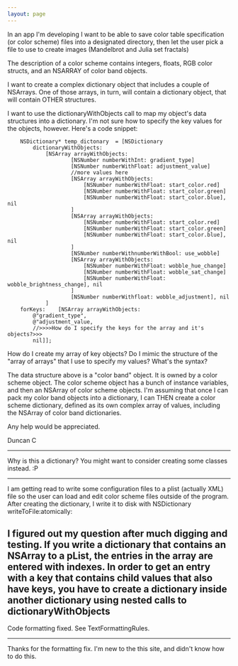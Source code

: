 ```yaml
---
layout: page
---
```





In an app I'm developing I want to be able to save color table specification (or color scheme) files into a designated directory, then let the user pick a file to use to create images (Mandelbrot and Julia set fractals)

The description of a color scheme contains integers, floats, RGB color structs, and an NSARRAY of color band objects. 

I want to create a complex dictionary object that includes a couple of NSArrays. One of those arrays, in turn, will contain a dictionary object, that will contain OTHER structures.

I want to use the dictionaryWithObjects call to map my object's data structures into a dictionary. I'm not sure how to specify the key values for the objects, however. Here's a code snippet:

    
		NSDictionary* temp_dictonary  = [NSDictionary 
			dictionaryWithObjects: 
				[NSArray arrayWithObjects: 
						[NSNumber numberWithInt: gradient_type] 
						[NSNumber numberWithFloat: adjustment_value] 
						//more values here
						[NSArray arrayWithObjects: 
							[NSNumber numberWithFloat: start_color.red] 
							[NSNumber numberWithFloat: start_color.green] 
							[NSNumber numberWithFloat: start_color.blue], nil
						]
						[NSArray arrayWithObjects: 						
							[NSNumber numberWithFloat: start_color.red] 
							[NSNumber numberWithFloat: start_color.green] 
							[NSNumber numberWithFloat: start_color.blue], nil
						]
						[NSNumber numberWithnumberWithBool: use_wobble] 
						[NSArray arrayWithObjects: 						
							[NSNumber numberWithFloat: wobble_hue_change] 
							[NSNumber numberWithFloat: wobble_sat_change] 
							[NSNumber numberWithFloat: wobble_brightness_change], nil
						]
						[NSNumber numberWithfloat: wobble_adjustment], nil
				]
		forKeys:	[NSArray arrayWithObjects: 
			@"gradient_type", 
			@"adjustment_value,
			//>>>>How do I specify the keys for the array and it's objects?>>>
			nil]];


How do I create my array of key objects? Do I mimic the structure of the "array of arrays" that I use to specify my values? What's the syntax?

The data structure above is a "color band" object. It is owned by a color scheme object. The color scheme object has a bunch of instance variables, and then an NSArray of color scheme objects. I'm assuming that once I can pack my color band objects into a dictionary, I can THEN create a color scheme dictionary, defined as its own complex array of values, including the NSArray of color band dictionaries.

Any help would be appreciated.


Duncan C

----

Why is this a dictionary? You might want to consider creating some classes instead. :P

----

I am getting read to write some configuration files to a plist (actually XML) file so the user can load and edit color scheme files outside of the program. After creating the dictionary, I write it to disk with NSDictionary writeToFile:atomically:

I figured out my question after much digging and testing. If you write a dictionary that contains an NSArray to a pList, the entries in the array are entered with indexes. In order to get an entry with a key that contains child values that also have keys, you have to create a dictionary inside another dictionary using nested calls to dictionaryWithObjects 
----
Code formatting fixed. See TextFormattingRules.

----
Thanks for the formatting fix. I'm new to the this site, and didn't know how to do this.
